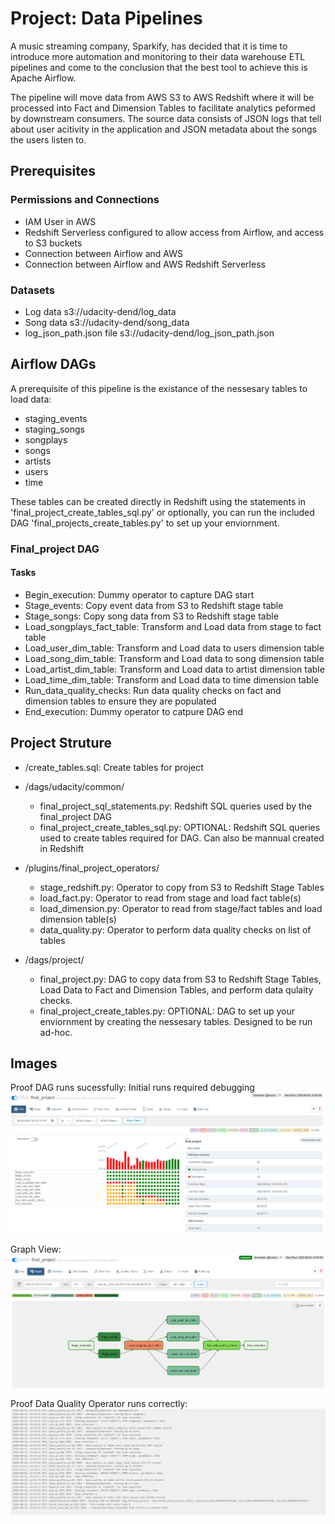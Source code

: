 # Project: Data Pipelines

A music streaming company, Sparkify, has decided that it is time to introduce more automation and monitoring to their data warehouse ETL pipelines and come to the conclusion that the best tool to achieve this is Apache Airflow.

The pipeline will move data from AWS S3 to AWS Redshift where it will be processed into Fact and Dimension Tables to facilitate analytics peformed by downstream consumers.  The source data consists of JSON logs that tell about user acitivity in the application and JSON metadata about the songs the users listen to.

## Prerequisites

### Permissions and Connections
* IAM User in AWS
* Redshift Serverless configured to allow access from Airflow, and access to S3 buckets
* Connection between Airflow and AWS
* Connection between Airflow and AWS Redshift Serverless

### Datasets
* Log data                  s3://udacity-dend/log_data
* Song data                 s3://udacity-dend/song_data
* log_json_path.json file   s3://udacity-dend/log_json_path.json

## Airflow DAGs

A prerequisite of this pipeline is the existance of the nessesary tables to load data:
* staging_events
* staging_songs
* songplays
* songs
* artists
* users
* time

These tables can be created directly in Redshift using the statements in 'final_project_create_tables_sql.py' or optionally, you can run the included DAG 'final_projects_create_tables.py' to set up your enviornment.

### Final_project DAG
#### Tasks
* Begin_execution:  Dummy operator to capture DAG start
* Stage_events:  Copy event data from S3 to Redshift stage table
* Stage_songs:  Copy song data from S3 to Redshift stage table
* Load_songplays_fact_table:  Transform and Load data from stage to fact table
* Load_user_dim_table:  Transform and Load data to users dimension table
* Load_song_dim_table:  Transform and Load data to song dimension table
* Load_artist_dim_table:  Transform and Load data to artist dimension table
* Load_time_dim_table:  Transform and Load data to time dimension table
* Run_data_quality_checks:  Run data quality checks on fact and dimension tables to ensure they are populated
* End_execution:  Dummy operator to catpure DAG end

## Project Struture
* /create_tables.sql:  Create tables for project

* /dags/udacity/common/
    * final_project_sql_statements.py:  Redshift SQL queries used by the final_project DAG
    * final_project_create_tables_sql.py:  OPTIONAL:  Redshift SQL queries used to create tables required for DAG.  Can also be mannual created in Redshift

* /plugins/final_project_operators/
    * stage_redshift.py:  Operator to copy from S3 to Redshift Stage Tables
    * load_fact.py:  Operator to read from stage and load fact table(s)
    * load_dimension.py:  Operator to read from stage/fact tables and load dimension table(s)
    * data_quality.py:  Operator to perform data quality checks on list of tables

* /dags/project/
    * final_project.py:  DAG to copy data from S3 to Redshift Stage Tables, Load Data to Fact and Dimension Tables, and perform data qulaity checks.
    * final_project_create_tables.py:  OPTIONAL: DAG to set up your enviornment by creating the nessesary tables.  Designed to be run ad-hoc.

## Images
Proof DAG runs sucessfully:
Initial runs required debugging
![DAG Sucess](https://github.com/MarkMendes/Udacity-Data-Engineer-Nano-Degree/blob/main/Project04-DataPipelines/img/DAG%20Success.PNG)

Graph View:
![DAG Graph](https://github.com/MarkMendes/Udacity-Data-Engineer-Nano-Degree/blob/main/Project04-DataPipelines/img/Graph%20View.PNG)

Proof Data Quality Operator runs correctly:
![DQ Log](https://github.com/MarkMendes/Udacity-Data-Engineer-Nano-Degree/blob/main/Project04-DataPipelines/img/Data%20Quality%20Logs%20Sucess.PNG)



